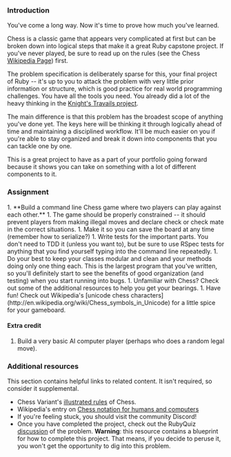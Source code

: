 ### Introduction

You've come a long way. Now it's time to prove how much you've learned.

Chess is a classic game that appears very complicated at first but can be broken down into logical steps that make it a great Ruby capstone project.  If you've never played, be sure to read up on the rules (see the Chess [Wikipedia Page](http://en.wikipedia.org/wiki/Chess)) first.

The problem specification is deliberately sparse for this, your final project of Ruby -- it's up to you to attack the problem with very little prior information or structure, which is good practice for real world programming challenges.  You have all the tools you need.  You already did a lot of the heavy thinking in the [Knight's Travails project](https://www.theodinproject.com/lessons/ruby-knights-travails).

The main difference is that this problem has the broadest scope of anything you've done yet.  The keys here will be thinking it through logically ahead of time and maintaining a disciplined workflow.  It'll be much easier on you if you're able to stay organized and break it down into components that you can tackle one by one.

This is a great project to have as a part of your portfolio going forward because it shows you can take on something with a lot of different components to it.

### Assignment

<div class="lesson-content__panel" markdown="1">
  1. **Build a command line Chess game where two players can play against each other.**
  1. The game should be properly constrained -- it should prevent players from making illegal moves and declare check or check mate in the correct situations.
  1. Make it so you can save the board at any time (remember how to serialize?)
  1. Write tests for the important parts.  You don't need to TDD it (unless you want to), but be sure to use RSpec tests for anything that you find yourself typing into the command line repeatedly.
  1. Do your best to keep your classes modular and clean and your methods doing only one thing each.  This is the largest program that you've written, so you'll definitely start to see the benefits of good organization (and testing) when you start running into bugs.
  1. Unfamiliar with Chess? Check out some of the additional resources to help you get your bearings.
  1. Have fun!  Check out Wikipedia's [unicode chess characters](http://en.wikipedia.org/wiki/Chess_symbols_in_Unicode) for a little spice for your gameboard.

#### Extra credit

1. Build a very basic AI computer player (perhaps who does a random legal move).

</div>

### Additional resources

This section contains helpful links to related content. It isn't required, so consider it supplemental.

- Chess Variant's [illustrated rules](http://www.chessvariants.org/d.chess/chess.html) of Chess.
- Wikipedia's entry on [Chess notation for humans and computers](https://en.wikipedia.org/wiki/Chess_notation)
- If you're feeling stuck, you should visit the community Discord!
- Once you have completed the project, check out the RubyQuiz [discussion](http://rubyquiz.com/quiz35.html) of the problem. **Warning**: this resource contains a blueprint for how to complete this project. That means, if you decide to peruse it, you won't get the opportunity to dig into this problem.

